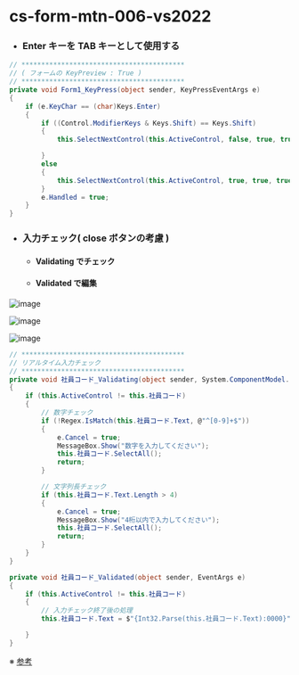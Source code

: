 # cs-form-mtn-006-vs2022

- ### Enter キーを TAB キーとして使用する
```cs
// *****************************************
// ( フォームの KeyPreview : True )
// *****************************************
private void Form1_KeyPress(object sender, KeyPressEventArgs e)
{
    if (e.KeyChar == (char)Keys.Enter)
    {
        if ((Control.ModifierKeys & Keys.Shift) == Keys.Shift)
        {
            this.SelectNextControl(this.ActiveControl, false, true, true, true);

        }
        else
        {
            this.SelectNextControl(this.ActiveControl, true, true, true, true);
        }
        e.Handled = true;
    }
}
```

- ### 入力チェック( close ボタンの考慮 )
  - #### Validating でチェック
  - #### Validated で編集

![image](https://github.com/winofsql/cs-form-mtn-006-vs2022/assets/1501327/6f57f827-efac-4b89-9a1a-830672a3e5ec)

![image](https://github.com/winofsql/cs-form-mtn-006-vs2022/assets/1501327/4517b6f0-c218-40eb-aa51-18c5d23d1723)

![image](https://github.com/winofsql/cs-form-mtn-006-vs2022/assets/1501327/e0be425a-8936-40ae-acf5-6dabd122d9dd)

```cs
// *****************************************
// リアルタイム入力チェック
// *****************************************
private void 社員コード_Validating(object sender, System.ComponentModel.CancelEventArgs e)
{
    if (this.ActiveControl != this.社員コード)
    {
        // 数字チェック
        if (!Regex.IsMatch(this.社員コード.Text, @"^[0-9]+$"))
        {
            e.Cancel = true;
            MessageBox.Show("数字を入力してください");
            this.社員コード.SelectAll();
            return;
        }

        // 文字列長チェック
        if (this.社員コード.Text.Length > 4)
        {
            e.Cancel = true;
            MessageBox.Show("4桁以内で入力してください");
            this.社員コード.SelectAll();
            return;
        }
    }
}

private void 社員コード_Validated(object sender, EventArgs e)
{
    if (this.ActiveControl != this.社員コード)
    {
        // 入力チェック終了後の処理
        this.社員コード.Text = $"{Int32.Parse(this.社員コード.Text):0000}";

    }
}
```

※ [参考](https://atmarkit.itmedia.co.jp/fdotnet/vblab/vb2005m_04/vb2005m_04_02.html)
